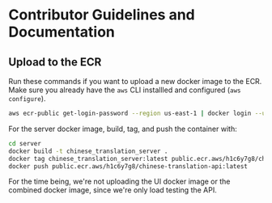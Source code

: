 # Contributor Guidelines and Documentation

## Upload to the ECR

Run these commands if you want to upload a new docker image to the ECR. Make sure you already have the `aws` CLI installled and configured (`aws configure`).

```bash
aws ecr-public get-login-password --region us-east-1 | docker login --username AWS --password-stdin public.ecr.aws/h1c6y7g8
```

For the server docker image, build, tag, and push the container with:

```bash
cd server
docker build -t chinese_translation_server .
docker tag chinese_translation_server:latest public.ecr.aws/h1c6y7g8/chinese-translation-api:latest
docker push public.ecr.aws/h1c6y7g8/chinese-translation-api:latest
```

For the time being, we're not uploading the UI docker image or the combined docker image, since we're only load testing the API.
